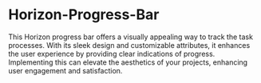 # Horizon-Progress-Bar
This Horizon progress bar offers a visually appealing way to track the task processes. With its sleek design and customizable attributes, it enhances the user experience by providing clear indications of progress. Implementing this can elevate the aesthetics of your projects, enhancing user engagement and satisfaction.

